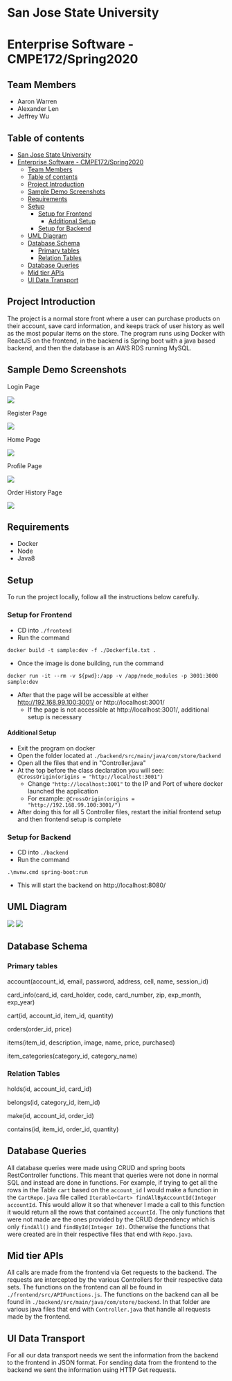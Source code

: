 # San Jose State University

# Enterprise Software - CMPE172/Spring2020

## Team Members

- Aaron Warren
- Alexander Len
- Jeffrey Wu

## Table of contents
- [San Jose State University](#san-jose-state-university)
- [Enterprise Software - CMPE172/Spring2020](#enterprise-software---cmpe172spring2020)
  - [Team Members](#team-members)
  - [Table of contents](#table-of-contents)
  - [Project Introduction](#project-introduction)
  - [Sample Demo Screenshots](#sample-demo-screenshots)
  - [Requirements](#requirements)
  - [Setup](#setup)
    - [Setup for Frontend](#setup-for-frontend)
      - [Additional Setup](#additional-setup)
    - [Setup for Backend](#setup-for-backend)
  - [UML Diagram](#uml-diagram)
  - [Database Schema](#database-schema)
    - [Primary tables](#primary-tables)
    - [Relation Tables](#relation-tables)
  - [Database Queries](#database-queries)
  - [Mid tier APIs](#mid-tier-apis)
  - [UI Data Transport](#ui-data-transport)

## Project Introduction

The project is a normal store front where a user can purchase products on their account, save card information, and keeps track of user history as well as the most popular items on the store. The program runs using Docker with ReactJS on the frontend, in the backend is Spring boot with a java based backend, and then the database is an AWS RDS running MySQL.

## Sample Demo Screenshots

Login Page

![](https://i.imgur.com/Uj4ZFnE.png)

Register Page

![](https://i.imgur.com/gc6ILFB.png)

Home Page

![](https://i.imgur.com/KwuV29W.png)

Profile Page

![](https://i.imgur.com/7nTtJOm.png)

Order History Page

![](https://i.imgur.com/QRPHHAA.png)

## Requirements

- Docker
- Node
- Java8

## Setup

To run the project locally, follow all the instructions below carefully.

### Setup for Frontend

- CD into `./frontend`
- Run the command
```shell
docker build -t sample:dev -f ./Dockerfile.txt .
```
- Once the image is done building, run the command
```shell
docker run -it --rm -v ${pwd}:/app -v /app/node_modules -p 3001:3000 sample:dev
```
- After that the page will be accessible at either http://192.168.99.100:3001/ or http://localhost:3001/
  - If the page is not accessible at http://localhost:3001/, additional setup is necessary

#### Additional Setup
- Exit the program on docker
- Open the folder located at `./backend/src/main/java/com/store/backend`
- Open all the files that end in "Controller.java"
- At the top before the class declaration you will see: `@CrossOrigin(origins = "http://localhost:3001")`
  - Change `"http://localhost:3001"` to the IP and Port of where docker launched the application
  - For example: `@CrossOrigin(origins = "http://192.168.99.100:3001/")`
- After doing this for all 5 Controller files, restart the initial frontend setup and then frontend setup is complete

### Setup for Backend

- CD into `./backend`
- Run the command
```shell
.\mvnw.cmd spring-boot:run
```
- This will start the backend on http://localhost:8080/

## UML Diagram

![](https://i.imgur.com/dQYK6Xo.png)
![](https://i.imgur.com/KDGWrBu.png)

## Database Schema

### Primary tables

account(account_id, email, password, address, cell, name, session_id)

card_info(card_id, card_holder, code, card_number, zip, exp_month, exp_year)

cart(id, account_id, item_id, quantity)

orders(order_id, price)

items(item_id, description, image, name, price, purchased)

item_categories(category_id, category_name)

### Relation Tables

holds(id, account_id, card_id)

belongs(id, category_id, item_id)

make(id, account_id, order_id)

contains(id, item_id, order_id, quantity)

## Database Queries

All database queries were made using CRUD and spring boots RestController functions. This meant that queries were not done in normal SQL and instead are done in functions. For example, if trying to get all the rows in the Table `cart` based on the `account_id` I would make a function in the `CartRepo.java` file called `Iterable<Cart> findAllByAccountId(Integer accountId`. This would allow it so that whenever I made a call to this function it would return all the rows that contained `accountId`. The only functions that were not made are the ones provided by the CRUD dependency which is only `findAll()` and `findById(Integer Id)`. Otherwise the functions that were created are in their respective files that end with `Repo.java`.

## Mid tier APIs

All calls are made from the frontend via Get requests to the backend. The requests are intercepted by the various Controllers for their respective data sets. The functions on the frontend can all be found in `./frontend/src/APIFunctions.js`. The functions on the backend can all be found in `./backend/src/main/java/com/store/backend`. In that folder are various java files that end with `Controller.java` that handle all requests made by the frontend.

## UI Data Transport

For all our data transport needs we sent the information from the backend to the frontend in JSON format. For sending data from the frontend to the backend we sent the information using HTTP Get requests.
